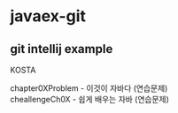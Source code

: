 # javaex-git
## git intellij example
KOSTA

chapter0XProblem - 이것이 자바다 (연습문제) <br/>
cheallengeCh0X - 쉽게 배우는 자바 (연습문제)
